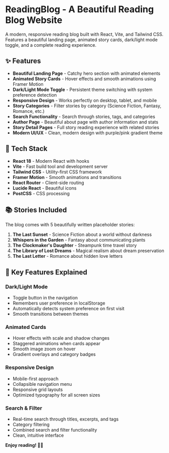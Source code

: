 # ReadingBlog - A Beautiful Reading Blog Website

A modern, responsive reading blog built with React, Vite, and Tailwind CSS. Features a beautiful landing page, animated story cards, dark/light mode toggle, and a complete reading experience.

## ✨ Features

- **Beautiful Landing Page** - Catchy hero section with animated elements
- **Animated Story Cards** - Hover effects and smooth animations using Framer Motion
- **Dark/Light Mode Toggle** - Persistent theme switching with system preference detection
- **Responsive Design** - Works perfectly on desktop, tablet, and mobile
- **Story Categories** - Filter stories by category (Science Fiction, Fantasy, Romance, etc.)
- **Search Functionality** - Search through stories, tags, and categories
- **Author Page** - Beautiful about page with author information and stats
- **Story Detail Pages** - Full story reading experience with related stories
- **Modern UI/UX** - Clean, modern design with purple/pink gradient theme

## 🚀 Tech Stack

- **React 18** - Modern React with hooks
- **Vite** - Fast build tool and development server
- **Tailwind CSS** - Utility-first CSS framework
- **Framer Motion** - Smooth animations and transitions
- **React Router** - Client-side routing
- **Lucide React** - Beautiful icons
- **PostCSS** - CSS processing




## 📚 Stories Included

The blog comes with 5 beautifully written placeholder stories:

1. **The Last Sunset** - Science Fiction about a world without darkness
2. **Whispers in the Garden** - Fantasy about communicating plants
3. **The Clockmaker's Daughter** - Steampunk time travel story
4. **The Library of Lost Dreams** - Magical realism about dream preservation
5. **The Last Letter** - Romance about hidden love letters

## 🎯 Key Features Explained

### Dark/Light Mode
- Toggle button in the navigation
- Remembers user preference in localStorage
- Automatically detects system preference on first visit
- Smooth transitions between themes

### Animated Cards
- Hover effects with scale and shadow changes
- Staggered animations when cards appear
- Smooth image zoom on hover
- Gradient overlays and category badges

### Responsive Design
- Mobile-first approach
- Collapsible navigation menu
- Responsive grid layouts
- Optimized typography for all screen sizes

### Search & Filter
- Real-time search through titles, excerpts, and tags
- Category filtering
- Combined search and filter functionality
- Clean, intuitive interface


**Enjoy reading! 📖✨** 
